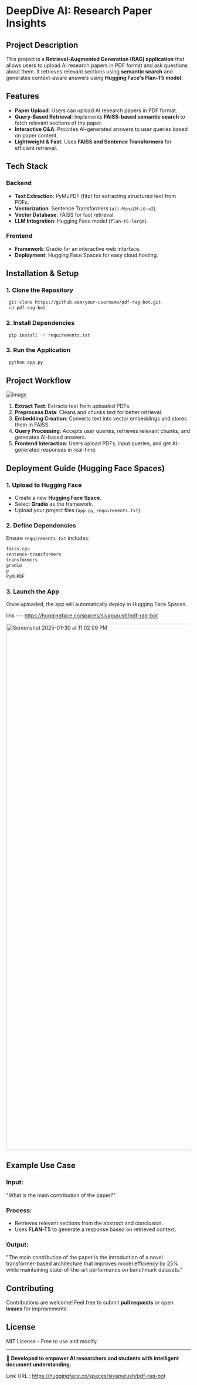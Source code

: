 # DeepDive AI: Research Paper Insights

## Project Description
This project is a **Retrieval-Augmented Generation (RAG) application** that allows users to upload AI research papers in PDF format and ask questions about them. It retrieves relevant sections using **semantic search** and generates context-aware answers using **Hugging Face's Flan-T5 model**.

## Features
- **Paper Upload**: Users can upload AI research papers in PDF format.
- **Query-Based Retrieval**: Implements **FAISS-based semantic search** to fetch relevant sections of the paper.
- **Interactive Q&A**: Provides AI-generated answers to user queries based on paper content.
- **Lightweight & Fast**: Uses **FAISS and Sentence Transformers** for efficient retrieval.

## Tech Stack
### **Backend**
- **Text Extraction**: PyMuPDF (fitz) for extracting structured text from PDFs.
- **Vectorization**: Sentence Transformers (`all-MiniLM-L6-v2`).
- **Vector Database**: FAISS for fast retrieval.
- **LLM Integration**: Hugging Face model (`flan-t5-large`).

### **Frontend**
- **Framework**: Gradio for an interactive web interface.
- **Deployment**: Hugging Face Spaces for easy cloud hosting.

## Installation & Setup
### **1. Clone the Repository**
```sh
 git clone https://github.com/your-username/pdf-rag-bot.git
 cd pdf-rag-bot
```

### **2. Install Dependencies**
```sh
 pip install -r requirements.txt
```

### **3. Run the Application**
```sh
 python app.py
```

## Project Workflow

![image](https://github.com/user-attachments/assets/ca41a60b-8b87-4a5a-aa78-592b0fb16f98)

1. **Extract Text**: Extracts text from uploaded PDFs.
2. **Preprocess Data**: Cleans and chunks text for better retrieval.
3. **Embedding Creation**: Converts text into vector embeddings and stores them in FAISS.
4. **Query Processing**: Accepts user queries, retrieves relevant chunks, and generates AI-based answers.
5. **Frontend Interaction**: Users upload PDFs, input queries, and get AI-generated responses in real-time.

## Deployment Guide (Hugging Face Spaces)
### **1. Upload to Hugging Face**
- Create a new **Hugging Face Space**.
- Select **Gradio** as the framework.
- Upload your project files (`app.py`, `requirements.txt`).

### **2. Define Dependencies**
Ensure `requirements.txt` includes:
```sh
faiss-cpu
sentence-transformers
transformers
gradio
p
PyMuPDF
```

### **3. Launch the App**
Once uploaded, the app will automatically deploy in Hugging Face Spaces.

link  ---  https://huggingface.co/spaces/sivapurush/pdf-rag-bot

<img width="1434" alt="Screenshot 2025-01-30 at 11 02 09 PM" src="https://github.com/user-attachments/assets/600c2aa1-76f3-4a23-9e8f-3f173678a5b3" />


## Example Use Case
### **Input:**
"What is the main contribution of the paper?"

### **Process:**
- Retrieves relevant sections from the abstract and conclusion.
- Uses **FLAN-T5** to generate a response based on retrieved context.

### **Output:**
"The main contribution of the paper is the introduction of a novel transformer-based architecture that improves model efficiency by 25% while maintaining state-of-the-art performance on benchmark datasets."

## Contributing
Contributions are welcome! Feel free to submit **pull requests** or open **issues** for improvements.

## License
MIT License - Free to use and modify.

---
🚀 **Developed to empower AI researchers and students with intelligent document understanding.**

Link URL :
https://huggingface.co/spaces/sivapurush/pdf-rag-bot

